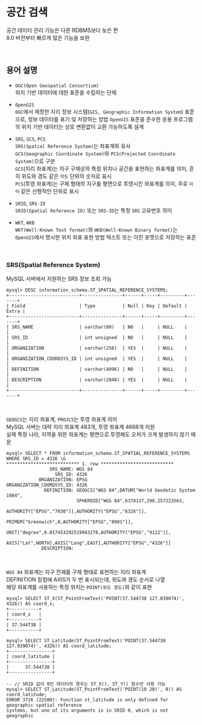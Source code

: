 # 공간 검색
공간 데이터 관리 기능은 다른 RDBMS보다 늦은 편  
8.0 버전부터 빠르게 많은 기능을 보완  

<br>

## 용어 설명
- `OGC(Open Geospatial Consortium)`  
위치 기반 데이터에 대한 표준을 수립하는 단체  

- `OpenGIS`  
`OGC`에서 제정한 지리 정보 시스템(`GIS, Geographic Information System`) 표준으로, 정보 데이터를 표기 및 저장하는 방법
`OpenGIS` 표준을 준수한 응용 프로그램의 위치 기반 데이터는 상호 변환없이 교환 가능하도록 설계  

- `SRS`, `GCS`, `PCS`  
`SRS(Spatial Reference System)`는 좌표계와 유사  
`GCS(Geographic Coordinate System)`와 `PCS(Projected Coordinate System)`으로 구분  
`GCS`(지리 좌표계)는 지구 구체상의 특정 위치나 공간을 표현하는 좌표계를 의미, 흔히 위도와 경도 같은 `각도` 단위의 숫자로 표시  
`PCS`(투영 좌표계)는 구체 형태의 지구를 평면으로 투영시킨 좌표계를 의미, 주로 `미터` 같은 선형적인 단위로 표시  

- `SRID`, `SRS-ID`  
`SRID(Spatial Reference ID)` 또는 `SRS-ID`는 특정 `SRS` 고유번호 의미  

- `WKT`, `WKB`  
`WKT(Well-Known Text format)`와 `WKB(Well-Known Binary format)`는 `OpenGIS`에서 명시한 위치 좌표 표현 방법
텍스트 또는 이진 포맷으로 저장하는 표준  

<br>

### SRS(Spatial Reference System)
MySQL 서버에서 지원하는 SRS 정보 조회 가능  

```
mysql> DESC information_schema.ST_SPATIAL_REFERENCE_SYSTEMS;
+--------------------------+---------------+------+-----+---------+-------+
| Field                    | Type          | Null | Key | Default | Extra |
+--------------------------+---------------+------+-----+---------+-------+
| SRS_NAME                 | varchar(80)   | NO   |     | NULL    |       |
| SRS_ID                   | int unsigned  | NO   |     | NULL    |       |
| ORGANIZATION             | varchar(256)  | YES  |     | NULL    |       |
| ORGANIZATION_COORDSYS_ID | int unsigned  | YES  |     | NULL    |       |
| DEFINITION               | varchar(4096) | NO   |     | NULL    |       |
| DESCRIPTION              | varchar(2048) | YES  |     | NULL    |       |
+--------------------------+---------------+------+-----+---------+-------+
```

<br>

`GEOGCS`는 지리 좌표계, `PROJCS`는 투영 좌표계 의미  
MySQL 서버는 대략 지리 좌표계 483개, 투영 좌표계 4668개 지원  
실제 특정 나라, 지역을 위한 좌표계는 평면으로 투영해도 오차가 크게 발생하지 않기 때문  

```
mysql> SELECT * FROM information_schema.ST_SPATIAL_REFERENCE_SYSTEMS WHERE SRS_ID = 4326 \G
*************************** 1. row ***************************
                SRS_NAME: WGS 84
                  SRS_ID: 4326
            ORGANIZATION: EPSG
ORGANIZATION_COORDSYS_ID: 4326
              DEFINITION: GEOGCS["WGS 84",DATUM["World Geodetic System 1984",
                          SPHEROID["WGS 84",6378137,298.257223563,
                          AUTHORITY["EPSG","7030"]],AUTHORITY["EPSG","6326"]],
                          PRIMEM["Greenwich",0,AUTHORITY["EPSG","8901"]],
                          UNIT["degree",0.017453292519943278,AUTHORITY["EPSG","9122"]],
                          AXIS["Lat",NORTH],AXIS["Long",EAST],AUTHORITY["EPSG","4326"]]
             DESCRIPTION:
```

<br>

`WGS 84` 좌표계는 지구 전체를 구체 형태로 표현하는 지리 좌표계  
DEFINITION 칼럼에 AXIS가 두 번 표시되는데, 위도와 경도 순서로 나열  
해당 좌표계를 사용하는 특정 위치는 `POINT(위도 경도)`와 같이 표현  

```
mysql> SELECT ST_X(ST_PointFromText('POINT(37.544738 127.039074)', 4326)) AS coord_x;
+-----------+
| coord_x   |
+-----------+
| 37.544738 |
+-----------+

mysql> SELECT ST_Latitude(ST_PointFromText('POINT(37.544738 127.039074)', 4326)) AS coord_latitude;
+----------------+
| coord_latitude |
+----------------+
|      37.544738 |
+----------------+

-- // SRID 값이 0인 데이터의 경우는 ST_X(), ST_Y() 함수만 사용 가능
mysql> SELECT ST_Latitude(ST_PointFromText('POINT(10 20)', 0)) AS coord_latitude;
ERROR 3726 (22S00): Function st_latitude is only defined for geographic spatial reference
systems, but one of its arguments is in SRID 0, which is not geographic
```














